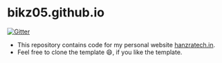 # bikz05.github.io

[![Gitter](https://badges.gitter.im/Join%20Chat.svg)](https://gitter.im/bikz05/bikz05.github.io?utm_source=badge&utm_medium=badge&utm_campaign=pr-badge&utm_content=badge)

* This repository contains code for my personal website [hanzratech.in](http://hanzratech.in).
* Feel free to clone the template :smile:, if you like the template.
